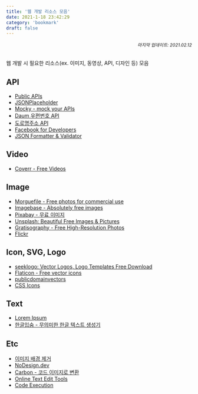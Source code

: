 ```yaml
---
title: '웹 개발 리소스 모음'
date: 2021-1-18 23:42:29
category: 'bookmark'
draft: false
---
```


<div style="font-size: 12px; font-style: italic; text-align: right;">
마지막 업데이트: 2021.02.12
</div>

<!-- - <a href="" target="_blank"></a> -->

<br />

웹 개발 시 필요한 리소스(ex. 이미지, 동영상, API, 디자인 등) 모음

## API

- <a href="https://public-apis.io/" target="_blank">Public APIs</a>
- <a href="https://jsonplaceholder.typicode.com/" target="_blank">JSONPlaceholder</a>
- <a href="https://designer.mocky.io/" target="_blank">Mocky - mock your APIs</a>
- <a href="http://postcode.map.daum.net/guide" target="_blank">Daum 우편번호 API</a>
- <a href="https://www.juso.go.kr/addrlink/devAddrLinkRequestUse.do?menu=main&cPath=99JA" target="_blank">도로명주소 API</a>
- <a href="https://developers.facebook.com/docs/" target="_blank">Facebook for Developers</a>
- <a href="https://jsonformatter.curiousconcept.com/" target="_blank">JSON Formatter & Validator</a>

## Video

- <a href="https://coverr.co/" target="_blank">Coverr - Free Videos</a>

## Image

- <a href="https://morguefile.com/" target="_blank">Morguefile - Free photos for commercial use</a>
- <a href="https://www.imagebase.net/" target="_blank">Imagebase - Absolutely free images</a>
- <a href="https://pixabay.com/ko/" target="_blank">Pixabay - 무료 이미지</a>
- <a href="https://unsplash.com/" target="_blank">Unsplash: Beautiful Free Images & Pictures</a>
- <a href="https://gratisography.com/" target="_blank">Gratisography - Free High-Resolution Photos</a>
- <a href="https://www.flickr.com/" target="_blank">Flickr</a>

## Icon, SVG, Logo

- <a href="https://seeklogo.com/" target="_blank">seeklogo: Vector Logos, Logo Templates Free Download</a>
- <a href="https://www.flaticon.com/" target="_blank">Flaticon - Free vector icons</a>
- <a href="https://publicdomainvectors.org/en/" target="_blank">publicdomainvectors</a>
- <a href="https://css.gg/" target="_blank">CSS Icons</a>

## Text

- <a href="https://www.lipsum.com/" target="_blank">Lorem Ipsum</a>
- <a href="http://hangul.thefron.me/" target="_blank">한글입숨 - 무의미한 한글 텍스트 생성기</a>

## Etc

- <a href="https://www.remove.bg/ko" target="_blank">이미지 배경 제거</a>
- <a href="https://nodesign.dev/" target="_blank">NoDesign.dev</a>
- <a href="https://carbon.now.sh/" target="_blank">Carbon - 코드 이미지로 변환</a>
- <a href="https://textedit.tools/" target="_blank">Online Text Edit Tools</a>
- <a href="http://www.pythontutor.com/visualize.html#mode=edit" target="_blank">Code Execution</a>

